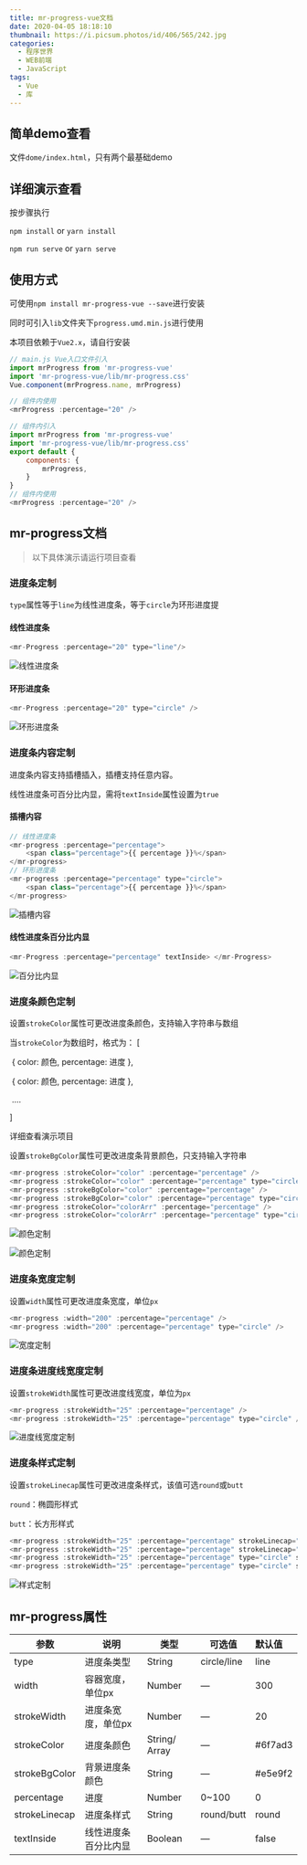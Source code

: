 ```yaml
---
title: mr-progress-vue文档
date: 2020-04-05 18:18:10 
thumbnail: https://i.picsum.photos/id/406/565/242.jpg
categories:
  - 程序世界
  - WEB前端
  - JavaScript
tags:
  - Vue
  - 库
---
```

## 简单demo查看

文件`dome/index.html`，只有两个最基础demo

## 详细演示查看

按步骤执行

`npm install` or `yarn install`

`npm run serve` or `yarn serve`

## 使用方式

可使用`npm install mr-progress-vue --save`进行安装

同时可引入`lib`文件夹下`progress.umd.min.js`进行使用

本项目依赖于`Vue2.x`，请自行安装
<!-- more -->
```javascript
// main.js Vue入口文件引入
import mrProgress from 'mr-progress-vue'
import 'mr-progress-vue/lib/mr-progress.css'
Vue.component(mrProgress.name, mrProgress)

// 组件内使用
<mrProgress :percentage="20" />
```

```javascript
// 组件内引入
import mrProgress from 'mr-progress-vue'
import 'mr-progress-vue/lib/mr-progress.css'
export default {
    components: {
        mrProgress,
    }
}
// 组件内使用
<mrProgress :percentage="20" />
```



## mr-progress文档

> 以下具体演示请运行项目查看

###  进度条定制

`type`属性等于`line`为线性进度条，等于`circle`为环形进度提

#### 线性进度条

```javascript
<mr-Progress :percentage="20" type="line"/>
```

![线性进度条](https://s1.ax1x.com/2020/04/05/GDyngA.png)

#### 环形进度条

```javascript
<mr-Progress :percentage="20" type="circle" />
```

![环形进度条](https://s1.ax1x.com/2020/04/05/GDyMut.png)

### 进度条内容定制

进度条内容支持插槽插入，插槽支持任意内容。

线性进度条可百分比内显，需将`textInside`属性设置为`true`

#### 插槽内容

```javascript
// 线性进度条
<mr-progress :percentage="percentage">
	<span class="percentage">{{ percentage }}%</span>
</mr-progress>
// 环形进度条
<mr-progress :percentage="percentage" type="circle">
	<span class="percentage">{{ percentage }}%</span>
</mr-progress>
```

![插槽内容](https://s1.ax1x.com/2020/04/05/GDylHf.png)

#### 线性进度条百分比内显

```javascript
<mr-Progress :percentage="percentage" textInside> </mr-Progress>
```

![百分比内显](https://s1.ax1x.com/2020/04/05/GDyG4g.png)

### 进度条颜色定制

设置`strokeColor`属性可更改进度条颜色，支持输入字符串与数组

当``strokeColor``为数组时，格式为： [

​    { color: 颜色, percentage: 进度 },

​    { color: 颜色, percentage: 进度 },

​    ....

 ]

详细查看演示项目

设置`strokeBgColor`属性可更改进度条背景颜色，只支持输入字符串

```javascript
<mr-progress :strokeColor="color" :percentage="percentage" />
<mr-progress :strokeColor="color" :percentage="percentage" type="circle" />
<mr-progress :strokeBgColor="color" :percentage="percentage" />
<mr-progress :strokeBgColor="color" :percentage="percentage" type="circle" />
<mr-progress :strokeColor="colorArr" :percentage="percentage" />
<mr-progress :strokeColor="colorArr" :percentage="percentage" type="circle" />
```

![颜色定制](https://s1.ax1x.com/2020/04/05/GDyUvn.png)

![颜色定制](https://s1.ax1x.com/2020/04/05/GDy0bV.gif)

### 进度条宽度定制

设置`width`属性可更改进度条宽度，单位`px`

```javascript
<mr-progress :width="200" :percentage="percentage" />
<mr-progress :width="200" :percentage="percentage" type="circle" />
```

![宽度定制](https://s1.ax1x.com/2020/04/05/GDyg29.png)

### 进度条进度线宽度定制

设置`strokeWidth`属性可更改进度线宽度，单位为`px`

```javascript
<mr-progress :strokeWidth="25" :percentage="percentage" />
<mr-progress :strokeWidth="25" :percentage="percentage" type="circle" />
```

![进度线宽度定制](https://s1.ax1x.com/2020/04/05/GDy5VK.png)

### 进度条样式定制

设置`strokeLinecap`属性可更改进度条样式，该值可选`round`或`butt`

`round`：椭圆形样式

`butt`：长方形样式

```javascript
<mr-progress :strokeWidth="25" :percentage="percentage" strokeLinecap="round" />
<mr-progress :strokeWidth="25" :percentage="percentage" strokeLinecap="butt" />
<mr-progress :strokeWidth="25" :percentage="percentage" type="circle" strokeLinecap="round" />
<mr-progress :strokeWidth="25" :percentage="percentage" type="circle" strokeLinecap="butt" />
```

![样式定制](https://s1.ax1x.com/2020/04/05/GDyH8H.png)

## mr-progress属性

| 参数          | 说明                 | 类型          | 可选值      | 默认值   |
| ------------- | -------------------- | ------------- | ----------- | :------- |
| type          | 进度条类型           | String        | circle/line | line     |
| width         | 容器宽度，单位px     | Number        | —           | 300      |
| strokeWidth   | 进度条宽度，单位px   | Number        | —           | 20       |
| strokeColor   | 进度条颜色           | String/ Array | —           | #6f7ad3  |
| strokeBgColor | 背景进度条颜色       | String        | —           | \#e5e9f2 |
| percentage    | 进度                 | Number        | 0~100       | 0        |
| strokeLinecap | 进度条样式           | String        | round/butt  | round    |
| textInside    | 线性进度条百分比内显 | Boolean       | —           | false    |